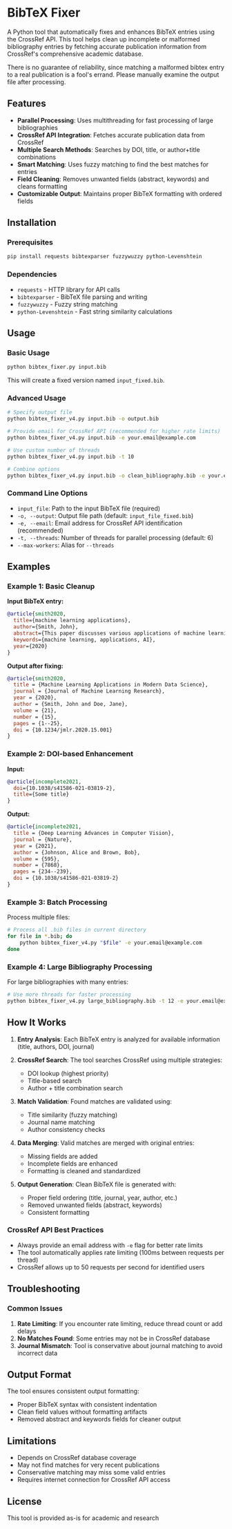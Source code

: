 # BibTeX Fixer

A Python tool that automatically fixes and enhances BibTeX entries using the CrossRef API. This tool helps clean up incomplete or malformed bibliography entries by fetching accurate publication information from CrossRef's comprehensive academic database. 

There is no guarantee of reliability, since matching a malformed bibtex entry to a real publication is a fool's errand. Please manually examine the output file after processing.

## Features

- **Parallel Processing**: Uses multithreading for fast processing of large bibliographies
- **CrossRef API Integration**: Fetches accurate publication data from CrossRef
- **Multiple Search Methods**: Searches by DOI, title, or author+title combinations
- **Smart Matching**: Uses fuzzy matching to find the best matches for entries
- **Field Cleaning**: Removes unwanted fields (abstract, keywords) and cleans formatting
- **Customizable Output**: Maintains proper BibTeX formatting with ordered fields

## Installation

### Prerequisites

```bash
pip install requests bibtexparser fuzzywuzzy python-Levenshtein
```

### Dependencies

- `requests` - HTTP library for API calls
- `bibtexparser` - BibTeX file parsing and writing
- `fuzzywuzzy` - Fuzzy string matching
- `python-Levenshtein` - Fast string similarity calculations

## Usage

### Basic Usage

```bash
python bibtex_fixer.py input.bib
```

This will create a fixed version named `input_fixed.bib`.

### Advanced Usage

```bash
# Specify output file
python bibtex_fixer_v4.py input.bib -o output.bib

# Provide email for CrossRef API (recommended for higher rate limits)
python bibtex_fixer_v4.py input.bib -e your.email@example.com

# Use custom number of threads
python bibtex_fixer_v4.py input.bib -t 10

# Combine options
python bibtex_fixer_v4.py input.bib -o clean_bibliography.bib -e your.email@example.com -t 8
```

### Command Line Options

- `input_file`: Path to the input BibTeX file (required)
- `-o, --output`: Output file path (default: `input_file_fixed.bib`)
- `-e, --email`: Email address for CrossRef API identification (recommended)
- `-t, --threads`: Number of threads for parallel processing (default: 6)
- `--max-workers`: Alias for `--threads`

## Examples

### Example 1: Basic Cleanup

**Input BibTeX entry:**
```bibtex
@article{smith2020,
  title={machine learning applications},
  author={Smith, John},
  abstract={This paper discusses various applications of machine learning in different domains...},
  keywords={machine learning, applications, AI},
  year={2020}
}
```

**Output after fixing:**
```bibtex
@article{smith2020,
  title = {Machine Learning Applications in Modern Data Science},
  journal = {Journal of Machine Learning Research},
  year = {2020},
  author = {Smith, John and Doe, Jane},
  volume = {21},
  number = {15},
  pages = {1--25},
  doi = {10.1234/jmlr.2020.15.001}
}
```

### Example 2: DOI-based Enhancement

**Input:**
```bibtex
@article{incomplete2021,
  doi={10.1038/s41586-021-03819-2},
  title={Some title}
}
```

**Output:**
```bibtex
@article{incomplete2021,
  title = {Deep Learning Advances in Computer Vision},
  journal = {Nature},
  year = {2021},
  author = {Johnson, Alice and Brown, Bob},
  volume = {595},
  number = {7868},
  pages = {234--239},
  doi = {10.1038/s41586-021-03819-2}
}
```

### Example 3: Batch Processing

Process multiple files:
```bash
# Process all .bib files in current directory
for file in *.bib; do
    python bibtex_fixer_v4.py "$file" -e your.email@example.com
done
```

### Example 4: Large Bibliography Processing

For large bibliographies with many entries:
```bash
# Use more threads for faster processing
python bibtex_fixer_v4.py large_bibliography.bib -t 12 -e your.email@example.com -o cleaned_bibliography.bib
```

## How It Works

1. **Entry Analysis**: Each BibTeX entry is analyzed for available information (title, authors, DOI, journal)

2. **CrossRef Search**: The tool searches CrossRef using multiple strategies:
   - DOI lookup (highest priority)
   - Title-based search
   - Author + title combination search

3. **Match Validation**: Found matches are validated using:
   - Title similarity (fuzzy matching)
   - Journal name matching
   - Author consistency checks

4. **Data Merging**: Valid matches are merged with original entries:
   - Missing fields are added
   - Incomplete fields are enhanced
   - Formatting is cleaned and standardized

5. **Output Generation**: Clean BibTeX file is generated with:
   - Proper field ordering (title, journal, year, author, etc.)
   - Removed unwanted fields (abstract, keywords)
   - Consistent formatting

### CrossRef API Best Practices

- Always provide an email address with `-e` flag for better rate limits
- The tool automatically applies rate limiting (100ms between requests per thread)
- CrossRef allows up to 50 requests per second for identified users

## Troubleshooting

### Common Issues

1. **Rate Limiting**: If you encounter rate limiting, reduce thread count or add delays
2. **No Matches Found**: Some entries may not be in CrossRef database
3. **Journal Mismatch**: Tool is conservative about journal matching to avoid incorrect data

## Output Format

The tool ensures consistent output formatting:
- Proper BibTeX syntax with consistent indentation
- Clean field values without formatting artifacts
- Removed abstract and keywords fields for cleaner output

## Limitations

- Depends on CrossRef database coverage
- May not find matches for very recent publications
- Conservative matching may miss some valid entries
- Requires internet connection for CrossRef API access

## License

This tool is provided as-is for academic and research